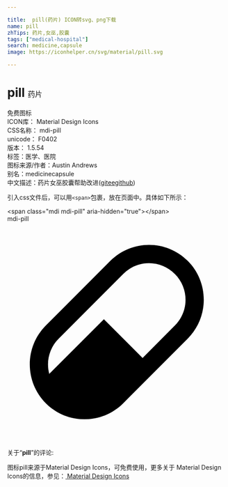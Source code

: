 ```yaml
---

title:  pill(药片) ICON转svg、png下载
name: pill
zhTips: 药片,女巫,胶囊
tags: ["medical-hospital"]
search: medicine,capsule
image: https://iconhelper.cn/svg/material/pill.svg

---
```


# pill  <small style="font-size: 60%;font-weight: 100">药片</small>


<div class="detail-page">
<p>
<span><span class="badge-success badge">免费图标</span> </span>
<br/>
<span>
ICON库：
<span class="badge-secondary badge">Material Design Icons</span> 
</span>
<br/>
<span>
CSS名称：
<span class="badge-secondary badge">mdi-pill</span> 
</span>
<br/>
<span>
unicode：
<span class="badge-secondary badge">F0402</span> 
<copy-btn content='F0402' btn-title=""></copy-btn>
<copy-btn :content='String.fromCodePoint(parseInt("F0402", 16))' btn-title="复制U"></copy-btn>
</span>
<br/>
<span>
版本：
<span class="badge-secondary badge">1.5.54</span> 
</span><br/><span>标签：<span class="badge-light badge"><router-link to="/tags/medical-hospital.html">医学、医院</router-link></span></span>
<br/>
<span>图标来源/作者：<span class="badge-light badge">Austin Andrews</span></span> 
<br/>
<span>别名：<span class="badge-light badge">medicine</span><span class="badge-light badge">capsule</span></span><br/><span class="zh-detail">中文描述：<span class="badge-primary badge">药片</span><span class="badge-primary badge">女巫</span><span class="badge-primary badge">胶囊</span><span class="help-link"><span>帮助改进</span>(<a href="https://gitee.com/liuwave/icon-helper/edit/master/json/material/pill.json" target="_blank" rel="noopener noreferrer">gitee</a><a href="https://github.com/liuwave/icon-helper/edit/master/json/material/pill.json" target="_blank" rel="noopener noreferrer">github</a></span>)</span><br/>
</p>
</div>
<div class="alert alert-dark">
  <i class="mdi mdi-pill mdi-48px"></i>
  <i class="mdi mdi-pill mdi-36px"></i>
  <i class="mdi mdi-pill mdi-24px"></i>
  <i class="mdi mdi-pill mdi-18px"></i>
</div>
<div>
  <p>引入css文件后，可以用<code>&lt;span&gt;</code>包裹，放在页面中。具体如下所示：    
  </p>
  <div class="alert alert-primary" style="font-size: 14px">
    &lt;span class="mdi mdi-pill" aria-hidden="true"&gt;&lt;/span&gt;
    <copy-btn content='<span class="mdi mdi-pill" aria-hidden="true"></span>'></copy-btn>
  </div>
  <div class="alert alert-secondary">
    <i class="mdi mdi-pill"
    style="font-size: 24px"
    aria-hidden="true"></i> mdi-pill
    <copy-btn content="mdi-pill" btn-title="复制图标名称"></copy-btn>
  </div>
</div>
<div id="svg" class="svg-wrap">
<svg xmlns="http://www.w3.org/2000/svg" viewBox="0 0 24 24"><path d="M4.22,11.29L11.29,4.22C13.64,1.88 17.43,1.88 19.78,4.22C22.12,6.56 22.12,10.36 19.78,12.71L12.71,19.78C10.36,22.12 6.56,22.12 4.22,19.78C1.88,17.43 1.88,13.64 4.22,11.29M5.64,12.71C4.59,13.75 4.24,15.24 4.6,16.57L10.59,10.59L14.83,14.83L18.36,11.29C19.93,9.73 19.93,7.2 18.36,5.64C16.8,4.07 14.27,4.07 12.71,5.64L5.64,12.71Z" /></svg>
</div>
<detail full-name='mdi-pill'></detail>
<div class="icon-detail__container">
<p>关于“<b>pill</b>”的评论:</p>
</div>
<Vssue title="关于“pill”的评论" />    
<div><p>图标pill来源于Material Design Icons，可免费使用，更多关于 Material Design Icons的信息，参见：<a target="_blank" href="https://iconhelper.cn/material.html"> Material Design Icons</a>
</p></div>
